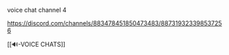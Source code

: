 voice chat channel 4

https://discord.com/channels/883478451850473483/887319323398537256

[[🔊-VOICE CHATS]]
